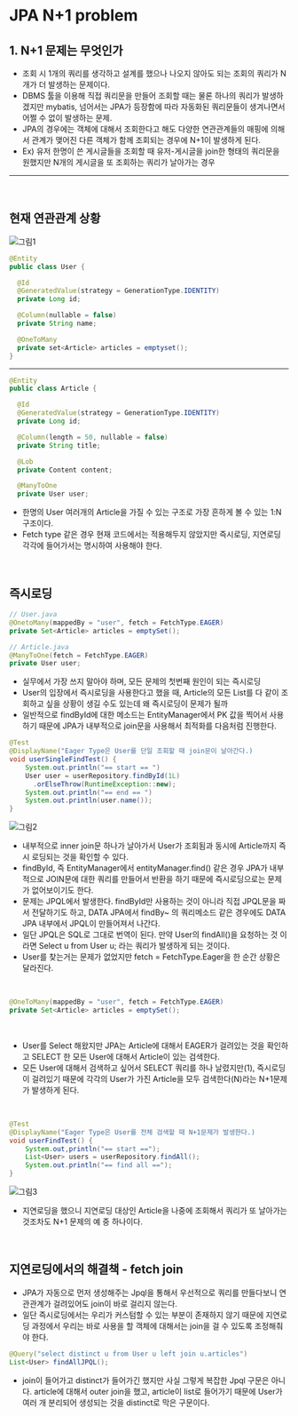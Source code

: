 # JPA N+1 problem

## 1. N+1 문제는 무엇인가

+ 조회 시 1개의 쿼리를 생각하고 설계를 했으나 나오지 않아도 되는 조회의 쿼리가 N개가 더 발생하는 문제이다.
+ DBMS 툴을 이용해 직접 쿼리문을 만들어 조회할 때는 물론 하나의 쿼리가 발생하겠지만 mybatis, 넘어서는 JPA가 등장함에 따라 자동화된 쿼리문들이 생겨나면서 어쩔 수 없이 발생하는 문제.
+ JPA의 경우에는 객체에 대해서 조회한다고 해도 다양한 연관관계들의 매핑에 의해서 관계가 맺어진 다른 객체가 함께 조회되는 경우에 N+1이 발생하게 된다.
+ Ex) 유저 한명이 쓴 게시글들을 조회할 때 유저-게시글을 join한 형태의 쿼리문을 원했지만 N개의 게시글을 또 조회하는 쿼리가 날아가는 경우
---

<br>

## 현재 연관관계 상황


![그림1](https://velog.velcdn.com/images%2Fjinyoungchoi95%2Fpost%2Fc038bce4-0426-4bb9-866f-83513d6c9846%2F1.png)

```java
@Entity
public class User {

  @Id
  @GeneratedValue(strategy = GenerationType.IDENTITY)
  private Long id;

  @Column(nullable = false)
  private String name;

  @OneToMany
  private set<Article> articles = emptyset();
}
```
---
```java
@Entity
public class Article {

  @Id
  @GeneratedValue(strategy = GenerationType.IDENTITY)
  private Long id;

  @Column(length = 50, nullable = false)
  private String title;

  @Lob
  private Content content;

  @ManyToOne
  private User user;

```
+ 한명의 User 여러개의 Article을 가질 수 있는 구조로 가장 흔하게 볼 수 있는 1:N 구조이다. 
+ Fetch type 같은 경우 현재 코드에서는 적용해두지 않았지만 즉시로딩, 지연로딩 각각에 들어가서는 명시하여 사용해야 한다.

<br>

## 즉시로딩


```java
// User.java
@OnetoMany(mappedBy = "user", fetch = FetchType.EAGER)
private Set<Article> articles = emptySet();

// Article.java
@ManyToOne(fetch = FetchType.EAGER)
private User user;
```
+  실무에서 가장 쓰지 말아야 하며, 모든 문제의 첫번째 원인이 되는 즉시로딩
+  User의 입장에서 즉시로딩을 사용한다고 했을 때, Article의 모든 List를 다 같이 조회하고 싶을 상황이 생길 수도 있는데 왜 즉시로딩이 문제가 될까
+  일반적으로 findById에 대한 메소드는 EntityManager에서 PK 값을 찍어서 사용하기 때문에 JPA가 내부적으로 join문을 사용해서 최적화를 다음처럼 진행한다.

```java
@Test
@DisplayName("Eager Type은 User를 단일 조회할 때 join문이 날아간다.)
void userSingleFindTest() {
    System.out.println("== start == ")
    User user = userRepository.findById(1L)
      .orElseThrow(RuntimeException::new);
    System.out.println("== end == ")
    System.out.println(user.name());
}
```
![그림2](https://images.velog.io/images/jinyoungchoi95/post/08483dae-9b7c-46bd-82e0-f457041cb182/2.png)
+ 내부적으로 inner join문 하나가 날아가서 User가 조회됨과 동시에 Article까지 즉시 로딩되는 것을 확인할 수 있다.
+ findById, 즉 EntityManager에서 entityManager.find() 같은 경우 JPA가 내부적으로 JOIN문에 대한 쿼리를 만들어서 반환을 하기 때문에 즉시로딩으로는 문제가 없어보이기도 한다.
+ 문제는 JPQL에서 발생한다. findById만 사용하는 것이 아니라 직접 JPQL문을 짜서 전달하기도 하고, DATA JPA에서 findBy~ 의 쿼리메소드 같은 경우에도 DATA JPA 내부에서 JPQL이 만들어져서 나간다.
+ 일단 JPQL은 SQL로 그대로 번역이 된다. 만약 User의 findAll()을 요청하는 것 이라면 Select u from User u; 라는 쿼리가 발생하게 되는 것이다.
+ User를 찾는거는 문제가 없었지만 fetch = FetchType.Eager을 한 순간 상황은 달라진다.

<br>

```java
@OneToMany(mappedBy = "user", fetch = FetchType.EAGER)
private Set<Article> articles = emptySet();
```

<br>

+ User를 Select 해왔지만 JPA는 Article에 대해서 EAGER가 걸려있는 것을 확인하고 SELECT 한 모든 User에 대해서 Article이 있는 검색한다.
+ 모든 User에 대해서 검색하고 싶어서 SELECT 쿼리를 하나 날렸지만(1), 즉시로딩이 걸려있기 때문에 각각의 User가 가진 Article을 모두 검색한다(N)라는 N+1문제가 발생하게 된다.

<br>

```java
@Test
@DisplayName("Eager Type은 User를 전체 검색할 때 N+1문제가 발생한다.)
void userFindTest() {
    System.out,println("== start ==");
    List<User> users = userRepository.findAll();
    System.out.println("== find all ==");
}
```
![그림3](https://images.velog.io/images/jinyoungchoi95/post/9c6528e9-763a-414c-8aee-9ce7d02dc0ea/4.png)

+ 지연로딩을 했으니 지연로딩 대상인 Article을 나중에 조회해서 쿼리가 또 날아가는 것조차도 N+1 문제의 예 중 하나이다.

<br>

## 지연로딩에서의 해결책 - fetch join

+ JPA가 자동으로 먼저 생성해주는 Jpql을 통해서 우선적으로 쿼리를 만들다보니 연관관계가 걸려있어도 join이 바로 걸리지 않는다.
+ 일단 즉시로딩에서는 우리가 커스텀할 수 있는 부분이 존재하지 않기 때문에 지연로딩 과정에서 우리는 바로 사용을 할 객체에 대해서는 join을 걸 수 있도록 조정해줘야 한다. 

```java
@Query("select distinct u from User u left join u.articles")
List<User> findAllJPQL();
```
+ join이 들어가고 distinct가 들어가긴 했지만 사실 그렇게 복잡한 Jpql 구문은 아니다. article에 대해서 outer join을 했고, article이 list로 들어가기 때문에 User가 여러 개 분리되어 생성되는 것을 distinct로 막은 구문이다.